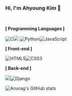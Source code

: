 ### Hi, I'm Ahyoung Kim 👋

<br/>

<p style="font-weight: bold;">[ Programming Languages ]</p>  
<img alt="C" src ="https://img.shields.io/badge/C-A8B9CC.svg?&style=flat-square&logo=C&logoColor=white"/><img src="https://img.shields.io/badge/C++-00599C?style=flat-square&logo=c%2B%2B&logoColor=white"/> <img alt="Python" src ="https://img.shields.io/badge/Python-3776AB.svg?&style=flat-square&logo=Python&logoColor=white"/><img alt="JavaScript" src ="https://img.shields.io/badge/JavaScript-F7DF1E.svg?&style=flat-square&logo=JavaScript&logoColor=white"/>  

<p style="font-weight: bold;">[ Front-end ]</p>  
<img alt="HTML5" src ="https://img.shields.io/badge/HTML5-E34F26.svg?&style=flat-square&logo=HTML5&logoColor=white"/><img alt="CSS3" src ="https://img.shields.io/badge/CSS3-1572B6.svg?&style=flat-square&logo=CSS3&logoColor=white"/>  

<p style="font-weight: bold;">[ Back-end ]</p>  
<img src="https://img.shields.io/badge/Node.js-339933?style=flat-square&logo=Node.js&logoColor=white"/><img alt="Django" src ="https://img.shields.io/badge/Django-092E20.svg?&style=flat-square&logo=Django&logoColor=white"/>

<br/>

![Anurag's GitHub stats](https://github-readme-stats.vercel.app/api?username=anuraghazra&theme=radical&show_icons=true)

<!--
**Ahyoung-Kim/Ahyoung-Kim** is a ✨ _special_ ✨ repository because its `README.md` (this file) appears on your GitHub profile.

Here are some ideas to get you started:

- 🔭 I’m currently working on ...
- 🌱 I’m currently learning ...
- 👯 I’m looking to collaborate on ...
- 🤔 I’m looking for help with ...
- 💬 Ask me about ...
- 📫 How to reach me: ...
- 😄 Pronouns: ...
- ⚡ Fun fact: ...
-->
